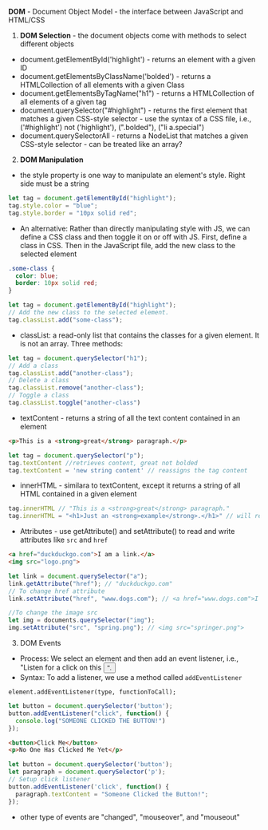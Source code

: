**DOM** - Document Object Model - the interface between JavaScript and HTML/CSS

1. **DOM Selection** - the document objects come with methods to select different objects

- document.getElementById('highlight') - returns an element with a given ID
- document.getElementsByClassName('bolded') - returns a HTMLCollection of all elements with a given Class
- document.getElementsByTagName("h1") - returns a HTMLCollection of all elements of a given tag
- document.querySelector("#highlight") - returns the first element that matches a given CSS-style selector - use the syntax of a CSS file, i.e., ('#highlight') not ('highlight'), (".bolded"), ("li a.special")
- document.querySelectorAll - returns a NodeList that matches a given CSS-style selector - can be treated like an array?

2. **DOM Manipulation**

- the style property is one way to manipulate an element's style. Right side must be a string

```javascript
let tag = document.getElementById("highlight");
tag.style.color = "blue";
tag.style.border = "10px solid red";
```

- An alternative: Rather than directly manipulating style with JS, we can define a CSS class and then toggle it on or off with JS.  First, define a class in CSS.  Then in the JavaScript file, add the new class to the selected element

```css
.some-class {
  color: blue;
  border: 10px solid red;
}
```

```javascript
let tag = document.getElementById("highlight");
// Add the new class to the selected element.
tag.classList.add("some-class");
```

- classList: a read-only list that contains the classes for a given element.  It is not an array.  Three methods:

```javascript
let tag = document.querySelector("h1");
// Add a class
tag.classList.add("another-class");
// Delete a class
tag.classList.remove("another-class");
// Toggle a class
tag.classList.toggle("another-class")
```

- textContent - returns a string of all the text content contained in an element

```html
<p>This is a <strong>great</strong> paragraph.</p>
```

```javascript
let tag = document.querySelector("p");
tag.textContent //retrieves content, great not bolded
tag.textContent = 'new string content' // reassigns the tag content
```

- innerHTML - similara to textContent, except it returns a string of all HTML contained in a given element

```javascript
tag.innerHTML // "This is a <strong>great</strong> paragraph."
tag.innerHTML = "<h1>Just an <strong>example</strong>.</h1>" // will render the h1 tag
```

- Attributes - use getAttribute() and setAttribute() to read and write attributes like `src` and `href`

```html
<a href="duckduckgo.com">I am a link.</a>
<img src="logo.png">
```

```javascript
let link = document.querySelector("a");
link.getAttribute("href"); // "duckduckgo.com"
// To change href attribute
link.setAttribute("href", "www.dogs.com"); // <a href="www.dogs.com">I am a link.</a>

//To change the image src
let img = documents.querySelector("img");
img.setAttribute("src", "spring.png"); // <img src="springer.png">
```

3. DOM Events

- Process: We select an element and then add an event listener, i.e., "Listen for a click on this <button>".
- Syntax: To add a listener, we use a method called `addEventListener`

`element.addEventListener(type, functionToCall);`

```javascript
let button = document.querySelector('button');
button.addEventListener("click", function() {
  console.log("SOMEONE CLICKED THE BUTTON!")
});
```

```html
<button>Click Me</button>
<p>No One Has Clicked Me Yet</p>
```

```javascript
let button = document.querySelector('button');
let paragraph = document.querySelector('p');
// Setup click listener
button.addEventListener('click', function() {
  paragraph.textContent = "Someone Clicked the Button!";
});
```

- other type of events are "changed", "mouseover", and "mouseout"